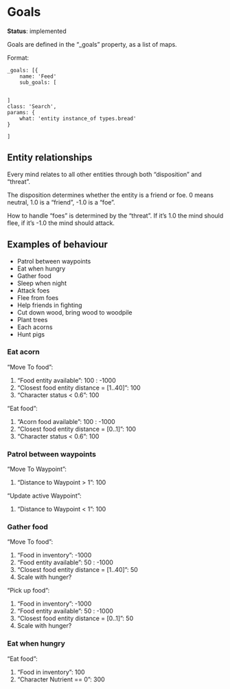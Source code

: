 # Goals

__Status__: implemented

Goals are defined in the “_goals” property, as a list of maps.

Format:

```
_goals: [{
	name: 'Feed'
	sub_goals: [


]
class: 'Search',
params: {
	what: 'entity instance_of types.bread'
}

]
```


## Entity relationships

Every mind relates to all other entities through both “disposition” and “threat”.

The disposition determines whether the entity is a friend or foe. 0 means neutral, 1.0 is a “friend”, -1.0 is a “foe”.

How to handle “foes” is determined by the “threat”. If it’s 1.0 the mind should flee, if it’s -1.0 the mind should attack.

## Examples of behaviour

* Patrol between waypoints
* Eat when hungry
* Gather food
* Sleep when night
* Attack foes
* Flee from foes
* Help friends in fighting
* Cut down wood, bring wood to woodpile
* Plant trees
* Each acorns
* Hunt pigs

### Eat acorn

“Move To food”:

1. “Food entity available”: 100 : -1000
2. “Closest food entity distance = [1..40]”: 100
3. “Character status &lt; 0.6”: 100

“Eat food”:

1. “Acorn food available”: 100 : -1000
2. “Closest food entity distance = [0..1]”: 100
3. “Character status &lt; 0.6”: 100

### Patrol between waypoints

“Move To Waypoint”:

1. “Distance to Waypoint > 1”: 100

“Update active Waypoint”:

1. “Distance to Waypoint &lt; 1”: 100

### Gather food

“Move To food”:

1. “Food in inventory”: -1000
2. “Food entity available”: 50 : -1000
3. “Closest food entity distance = [1..40]”: 50
4. Scale with hunger?

“Pick up food”:

1. “Food in inventory”: -1000
2. “Food entity available”: 50 : -1000
3. “Closest food entity distance = [0..1]”: 50
4. Scale with hunger?

### Eat when hungry

“Eat food”:

1. “Food in inventory”: 100
2. “Character Nutrient == 0”: 300

	
